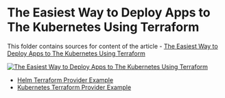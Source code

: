 # The Easiest Way to Deploy Apps to The Kubernetes Using Terraform

This folder contains sources for content of the article - [The Easiest Way to Deploy Apps to The Kubernetes Using Terraform](https://hands-on.cloud/the-most-easy-way-to-deploy-apps-to-the-kubernetes-using-terraform/)

[![The Easiest Way to Deploy Apps to The Kubernetes Using Terraform](https://hands-on.cloud/the-most-easy-way-to-deploy-apps-to-the-kubernetes-using-terraform/The%20Most%20Easy%20Way%20To%20Deploy%20Apps%20To%20The%20Kubernetes%20Using%20Terraform.png)](https://hands-on.cloud/the-most-easy-way-to-deploy-apps-to-the-kubernetes-using-terraform/)

* [Helm Terraform Provider Example](./helm-provider)
* [Kubernetes Terraform Provider Example](./kubernetes-provider)
